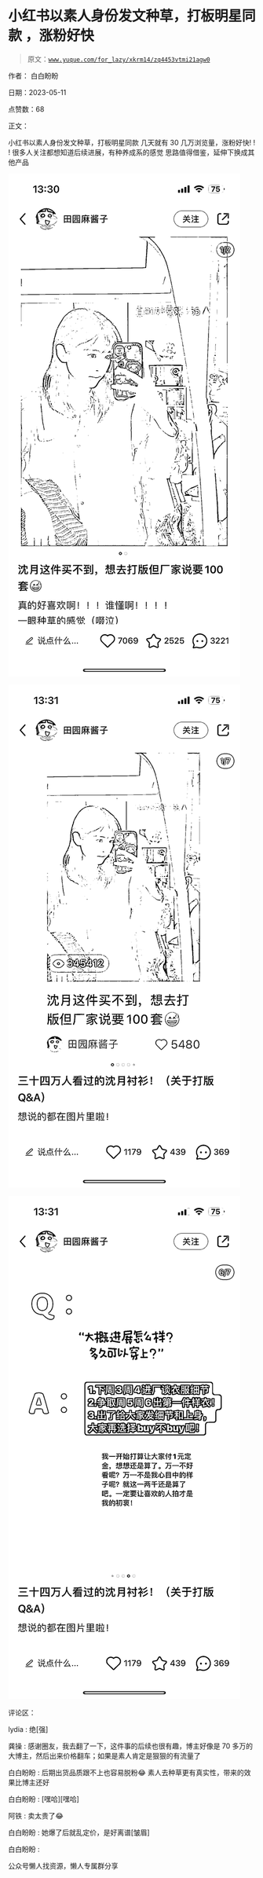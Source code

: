# 小红书以素人身份发文种草，打板明星同款 ，涨粉好快

> 原文：[`www.yuque.com/for_lazy/xkrm14/zq4453vtmi21agw0`](https://www.yuque.com/for_lazy/xkrm14/zq4453vtmi21agw0)



作者： 白白盼盼



日期：2023-05-11



点赞数：68



正文：



小红书以素人身份发文种草，打板明星同款 几天就有 30 几万浏览量，涨粉好快! ! ! 很多人关注都想知道后续进展，有种养成系的感觉 思路值得借鉴，延伸下换成其他产品



![](img/72f09bd9305872e7cc27b2b5a63ebaf8.png)



![](img/26d2b002c90e9fec65aa267ef2e98787.png)



![](img/dd2d50cfd68d7174a4eeb9883b86f896.png)



评论区：



lydia : 绝[强]



龚操 : 感谢圈友，我去翻了一下，这件事的后续也很有趣，博主好像是 70 多万的大博主，然后出来价格翻车；如果是素人肯定是狠狠的有流量了



白白盼盼 : 后期出货品质跟不上也容易脱粉😂 素人去种草更有真实性，带来的效果比博主还好



白白盼盼 : [嘿哈][嘿哈]



阿铁 : 卖太贵了😂



白白盼盼 : 她爆了后就乱定价，是好离谱[皱眉]



白白盼盼 :



公众号懒人找资源，懒人专属群分享

